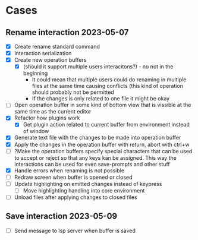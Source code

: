 

# Cases

## Rename interaction 2023-05-07

- [x] Create rename standard command
- [x] Interaction serialization
- [x] Create new operation buffers
   - [x] (should it support multiple users interacitons?) - no not in the beginning
      - It could mean that multiple users could do renaming in multiple files at
        the same time causing conflicts (this kind of operation should probably
        not be permitted
      - If the changes is only related to one file it might be okay
- [ ] Open operation buffer in some kind of bottom view that is vissible at the same time as
      the current editor
- [x] Refactor how plugins work
   - [x] Get plugin action related to current buffer from environment instead of window
- [x] Generate text file with the changes to be made into operation buffer
- [x] Apply the changes in the operation buffer with return, abort with ctrl+w
- [ ] ?Make the operation buffers specify special characters that can be used to 
      accept or reject so that any keys kan be assigned.
      This way the interactions can be used for even save-prompts and other stuff
- [x] Handle errors when renaming is not possible
- [ ] Redraw screen when buffer is opened or closed
- [ ] Update highlighting on emitted changes instead of keypress
    - [ ] Move highlighting handling into core environment
- [ ] Unload files after applying changes to closed files

## Save interaction 2023-05-09
- [ ] Send message to lsp server when buffer is saved


